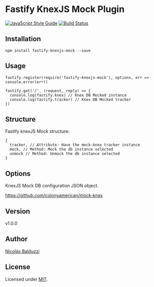 # Fastify KnexJS Mock Plugin

[![JavaScript Style Guide](https://img.shields.io/badge/code_style-standard-brightgreen.svg)](https://standardjs.com)
[![Build Status](https://travis-ci.org/chapuletta/fastify-knexjs-mock.svg?branch=master)](https://travis-ci.org/chapuletta/fastify-knexjs-mock)

## Installation

```
npm install fastify-knexjs-mock --save
```

## Usage

```
fastify.register(require('fastify-knexjs-mock'), options, err => console.error(err))

fastify.get('/', (request, reply) => {
  console.log(fastify.knex) // Knex DB Mocked instance
  console.log(fastify.tracker) // Knex DB Mocked tracker
})
```

## Structure

Fastify knexJS Mock structure:
```
{
  tracker, // Attribute: Have the mock-knex tracker instance
  mock, // Method: Mock the db instance selected
  unmock // Method: Unmock the db instance selected
}
```

## Options

KnexJS Mock DB configuration JSON object.

https://github.com/colonyamerican/mock-knex

## Version

v1.0.0

## Author

[Nicolás Balduzzi](nico.balduzzi@gmail.com)

## License

Licensed under [MIT](./LICENSE).
